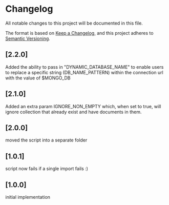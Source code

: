 # Changelog

All notable changes to this project will be documented in this file.

The format is based on [Keep a Changelog](https://keepachangelog.com/en/1.0.0/),
and this project adheres to [Semantic Versioning](https://semver.org/spec/v2.0.0.html).

## [2.2.0]

Added the ability to pass in "DYNAMIC_DATABASE_NAME" to enable users to replace a specific string (DB_NAME_PATTERN) within the connection url with the value of $MONGO_DB

## [2.1.0]

Added an extra param IGNORE_NON_EMPTY which, when set to true, will ignore collection that already exist and have documents in them.

## [2.0.0]

moved the script into a separate folder

## [1.0.1]

script now fails if a single import fails :)

## [1.0.0]

initial implementation
